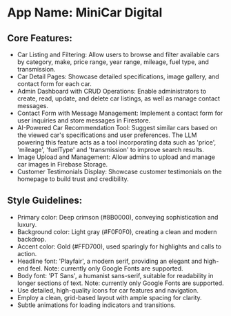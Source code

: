 # **App Name**: MiniCar Digital

## Core Features:

- Car Listing and Filtering: Allow users to browse and filter available cars by category, make, price range, year range, mileage, fuel type, and transmission.
- Car Detail Pages: Showcase detailed specifications, image gallery, and contact form for each car.
- Admin Dashboard with CRUD Operations: Enable administrators to create, read, update, and delete car listings, as well as manage contact messages.
- Contact Form with Message Management: Implement a contact form for user inquiries and store messages in Firestore.
- AI-Powered Car Recommendation Tool: Suggest similar cars based on the viewed car's specifications and user preferences. The LLM powering this feature acts as a tool incorporating data such as 'price', 'mileage', 'fuelType' and 'transmission' to improve search results.
- Image Upload and Management: Allow admins to upload and manage car images in Firebase Storage.
- Customer Testimonials Display: Showcase customer testimonials on the homepage to build trust and credibility.

## Style Guidelines:

- Primary color: Deep crimson (#8B0000), conveying sophistication and luxury.
- Background color: Light gray (#F0F0F0), creating a clean and modern backdrop.
- Accent color: Gold (#FFD700), used sparingly for highlights and calls to action.
- Headline font: 'Playfair', a modern serif, providing an elegant and high-end feel. Note: currently only Google Fonts are supported.
- Body font: 'PT Sans', a humanist sans-serif, suitable for readability in longer sections of text. Note: currently only Google Fonts are supported.
- Use detailed, high-quality icons for car features and navigation.
- Employ a clean, grid-based layout with ample spacing for clarity.
- Subtle animations for loading indicators and transitions.